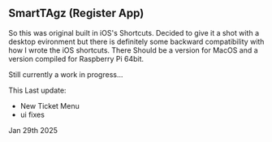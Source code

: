 SmartTAgz (Register App)
---

So this was original built in iOS's Shortcuts. Decided to give it a shot with a desktop evironment but there is definitely some backward compatibility with how I wrote the iOS shortcuts. There Should be a version for MacOS and a version compiled for Raspberry Pi 64bit.  

Still currently a work in progress...


This Last update:

- New Ticket Menu
- ui fixes


Jan 29th 2025
